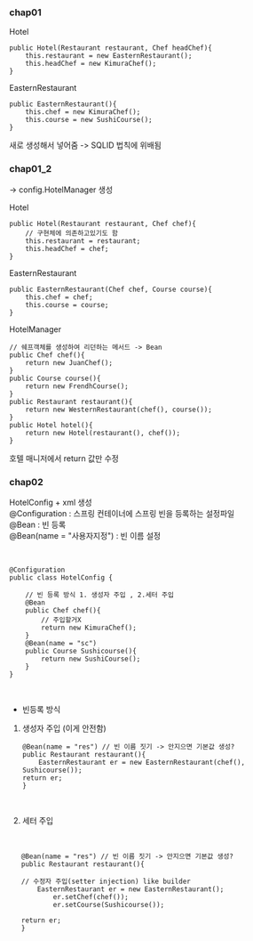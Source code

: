 ### chap01

Hotel

    public Hotel(Restaurant restaurant, Chef headChef){
        this.restaurant = new EasternRestaurant();
        this.headChef = new KimuraChef();
    }

EasternRestaurant

    public EasternRestaurant(){
        this.chef = new KimuraChef();
        this.course = new SushiCourse();
    }

새로 생성해서 넣어줌 -> SQLID 법칙에 위배됨

### chap01_2   
-> config.HotelManager 생성

Hotel

    public Hotel(Restaurant restaurant, Chef chef){
        // 구현체에 의존하고있기도 함
        this.restaurant = restaurant;
        this.headChef = chef;
    }

EasternRestaurant

    public EasternRestaurant(Chef chef, Course course){
        this.chef = chef;
        this.course = course;
    }

HotelManager

    // 쉐프객체를 생성하여 리던하는 메서드 -> Bean
    public Chef chef(){
        return new JuanChef();
    }
    public Course course(){
        return new FrendhCourse();
    }
    public Restaurant restaurant(){
        return new WesternRestaurant(chef(), course());
    }
    public Hotel hotel(){
        return new Hotel(restaurant(), chef());
    }

호텔 매니저에서 return 값만 수정

### chap02
HotelConfig + xml 생성   
@Configuration : 스프링 컨테이너에 스프링 빈을 등록하는 설정파일   
@Bean : 빈 등록   
@Bean(name = "사용자지정") : 빈 이름 설정  

<br>

    @Configuration
    public class HotelConfig {
    
        // 빈 등록 방식 1. 생성자 주입 , 2.세터 주입
        @Bean
        public Chef chef(){
            // 주입할거X
            return new KimuraChef();
        }
        @Bean(name = "sc")
        public Course Sushicourse(){
            return new SushiCourse();
        }
    }
<br>

- 빈등록 방식
1. 생성자 주입 (이게 안전함)
  
       @Bean(name = "res") // 빈 이름 짓기 -> 안지으면 기본값 생성?
       public Restaurant restaurant(){
           EasternRestaurant er = new EasternRestaurant(chef(), Sushicourse());
       return er;
       }
<br>


2. 세터 주입
<br>

       @Bean(name = "res") // 빈 이름 짓기 -> 안지으면 기본값 생성?
       public Restaurant restaurant(){

       // 수정자 주입(setter injection) like builder
           EasternRestaurant er = new EasternRestaurant();
               er.setChef(chef());
               er.setCourse(Sushicourse());

       return er;
       }
<br>
